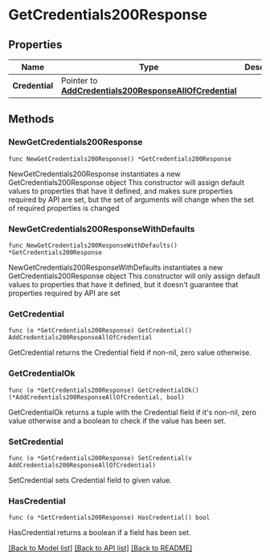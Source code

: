 # GetCredentials200Response

## Properties

Name | Type | Description | Notes
------------ | ------------- | ------------- | -------------
**Credential** | Pointer to [**AddCredentials200ResponseAllOfCredential**](AddCredentials200ResponseAllOfCredential.md) |  | [optional] 

## Methods

### NewGetCredentials200Response

`func NewGetCredentials200Response() *GetCredentials200Response`

NewGetCredentials200Response instantiates a new GetCredentials200Response object
This constructor will assign default values to properties that have it defined,
and makes sure properties required by API are set, but the set of arguments
will change when the set of required properties is changed

### NewGetCredentials200ResponseWithDefaults

`func NewGetCredentials200ResponseWithDefaults() *GetCredentials200Response`

NewGetCredentials200ResponseWithDefaults instantiates a new GetCredentials200Response object
This constructor will only assign default values to properties that have it defined,
but it doesn't guarantee that properties required by API are set

### GetCredential

`func (o *GetCredentials200Response) GetCredential() AddCredentials200ResponseAllOfCredential`

GetCredential returns the Credential field if non-nil, zero value otherwise.

### GetCredentialOk

`func (o *GetCredentials200Response) GetCredentialOk() (*AddCredentials200ResponseAllOfCredential, bool)`

GetCredentialOk returns a tuple with the Credential field if it's non-nil, zero value otherwise
and a boolean to check if the value has been set.

### SetCredential

`func (o *GetCredentials200Response) SetCredential(v AddCredentials200ResponseAllOfCredential)`

SetCredential sets Credential field to given value.

### HasCredential

`func (o *GetCredentials200Response) HasCredential() bool`

HasCredential returns a boolean if a field has been set.


[[Back to Model list]](../README.md#documentation-for-models) [[Back to API list]](../README.md#documentation-for-api-endpoints) [[Back to README]](../README.md)


